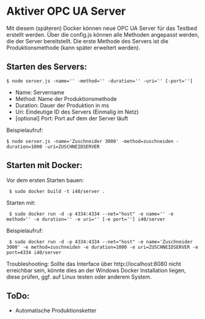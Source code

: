 # Aktiver OPC UA Server

Mit diesem (späteren) Docker können neue OPC UA Server für das Testbed erstellt werden.
Über die config.js können alle Methoden angepasst werden, die der Server bereitstellt.
Die erste Methode des Servers ist die Produktionsmethode (kann später erweitert werden).

## Starten des Servers:

``$ node server.js -name='' -method='' -duration='' -uri='' [-port='']``

- Name: Servername
- Method: Name der Produktionsmethode
- Duration: Dauer der Produktion in ms
- Uri: Eindeutige ID des Servers (Einmalig im Netz)
- [optional] Port: Port auf dem der Server läuft

Beispielaufruf:

``$ node server.js -name='Zuschneider 3000' -method=zuschneiden -duration=1000 -uri=ZUSCHNEIDSERVER``

## Starten mit Docker:

Vor dem ersten Starten bauen:

`` $ sudo docker build -t i40/server .``

Starten mit:

`` $ sudo docker run -d -p 4334:4334 --net="host" -e name='' -e method='' -e duration='' -e uri='' [-e port=''] i40/server``

Beispielaufruf:

`` $ sudo docker run -d -p 4334:4334 --net="host" -e name='Zuschneider 3000' -e method=zuschneiden -e duration=1000 -e uri=ZUSCHNEIDSERVER -e port=4334 i40/server``

Troubleshooting: Sollte das Interface über http://localhost:8080 nicht erreichbar sein, könnte dies an der Windows Docker Installation liegen, diese prüfen, ggf. auf Linux testen oder anderem System.

## ToDo:
- Automatische Produktionsketter